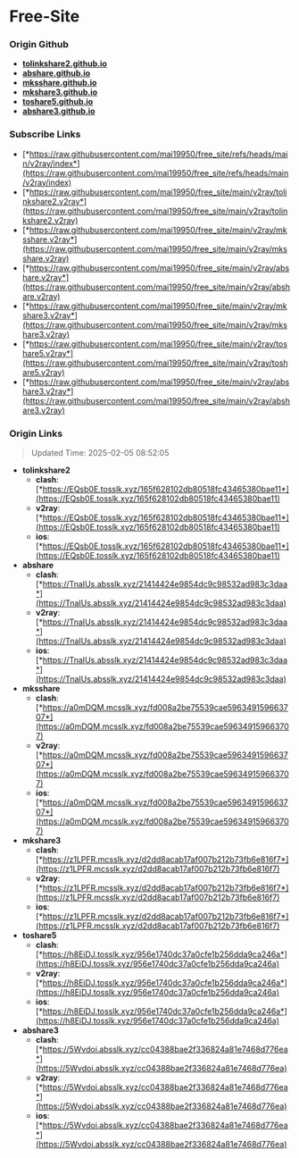 # Free-Site

### Origin Github

- [**tolinkshare2.github.io**](https://github.com/tolinkshare2/tolinkshare2.github.io)
- [**abshare.github.io**](https://github.com/abshare/abshare.github.io)
- [**mksshare.github.io**](https://github.com/mksshare/mksshare.github.io)
- [**mkshare3.github.io**](https://github.com/mkshare3/mkshare3.github.io)
- [**toshare5.github.io**](https://github.com/toshare5/toshare5.github.io)
- [**abshare3.github.io**](https://github.com/abshare3/abshare3.github.io)

### Subscribe Links

- [*https://raw.githubusercontent.com/mai19950/free_site/refs/heads/main/v2ray/index*](https://raw.githubusercontent.com/mai19950/free_site/refs/heads/main/v2ray/index)
- [*https://raw.githubusercontent.com/mai19950/free_site/main/v2ray/tolinkshare2.v2ray*](https://raw.githubusercontent.com/mai19950/free_site/main/v2ray/tolinkshare2.v2ray)
- [*https://raw.githubusercontent.com/mai19950/free_site/main/v2ray/mksshare.v2ray*](https://raw.githubusercontent.com/mai19950/free_site/main/v2ray/mksshare.v2ray)
- [*https://raw.githubusercontent.com/mai19950/free_site/main/v2ray/abshare.v2ray*](https://raw.githubusercontent.com/mai19950/free_site/main/v2ray/abshare.v2ray)
- [*https://raw.githubusercontent.com/mai19950/free_site/main/v2ray/mkshare3.v2ray*](https://raw.githubusercontent.com/mai19950/free_site/main/v2ray/mkshare3.v2ray)
- [*https://raw.githubusercontent.com/mai19950/free_site/main/v2ray/toshare5.v2ray*](https://raw.githubusercontent.com/mai19950/free_site/main/v2ray/toshare5.v2ray)
- [*https://raw.githubusercontent.com/mai19950/free_site/main/v2ray/abshare3.v2ray*](https://raw.githubusercontent.com/mai19950/free_site/main/v2ray/abshare3.v2ray)

### Origin Links

> Updated Time: 2025-02-05 08:52:05

- **tolinkshare2**
  - **clash**: [*https://EQsb0E.tosslk.xyz/165f628102db80518fc43465380bae11*](https://EQsb0E.tosslk.xyz/165f628102db80518fc43465380bae11)
  - **v2ray**: [*https://EQsb0E.tosslk.xyz/165f628102db80518fc43465380bae11*](https://EQsb0E.tosslk.xyz/165f628102db80518fc43465380bae11)
  - **ios**: [*https://EQsb0E.tosslk.xyz/165f628102db80518fc43465380bae11*](https://EQsb0E.tosslk.xyz/165f628102db80518fc43465380bae11)
- **abshare**
  - **clash**: [*https://TnaIUs.absslk.xyz/21414424e9854dc9c98532ad983c3daa*](https://TnaIUs.absslk.xyz/21414424e9854dc9c98532ad983c3daa)
  - **v2ray**: [*https://TnaIUs.absslk.xyz/21414424e9854dc9c98532ad983c3daa*](https://TnaIUs.absslk.xyz/21414424e9854dc9c98532ad983c3daa)
  - **ios**: [*https://TnaIUs.absslk.xyz/21414424e9854dc9c98532ad983c3daa*](https://TnaIUs.absslk.xyz/21414424e9854dc9c98532ad983c3daa)
- **mksshare**
  - **clash**: [*https://a0mDQM.mcsslk.xyz/fd008a2be75539cae596349159663707*](https://a0mDQM.mcsslk.xyz/fd008a2be75539cae596349159663707)
  - **v2ray**: [*https://a0mDQM.mcsslk.xyz/fd008a2be75539cae596349159663707*](https://a0mDQM.mcsslk.xyz/fd008a2be75539cae596349159663707)
  - **ios**: [*https://a0mDQM.mcsslk.xyz/fd008a2be75539cae596349159663707*](https://a0mDQM.mcsslk.xyz/fd008a2be75539cae596349159663707)
- **mkshare3**
  - **clash**: [*https://z1LPFR.mcsslk.xyz/d2dd8acab17af007b212b73fb6e816f7*](https://z1LPFR.mcsslk.xyz/d2dd8acab17af007b212b73fb6e816f7)
  - **v2ray**: [*https://z1LPFR.mcsslk.xyz/d2dd8acab17af007b212b73fb6e816f7*](https://z1LPFR.mcsslk.xyz/d2dd8acab17af007b212b73fb6e816f7)
  - **ios**: [*https://z1LPFR.mcsslk.xyz/d2dd8acab17af007b212b73fb6e816f7*](https://z1LPFR.mcsslk.xyz/d2dd8acab17af007b212b73fb6e816f7)
- **toshare5**
  - **clash**: [*https://h8EiDJ.tosslk.xyz/956e1740dc37a0cfe1b256dda9ca246a*](https://h8EiDJ.tosslk.xyz/956e1740dc37a0cfe1b256dda9ca246a)
  - **v2ray**: [*https://h8EiDJ.tosslk.xyz/956e1740dc37a0cfe1b256dda9ca246a*](https://h8EiDJ.tosslk.xyz/956e1740dc37a0cfe1b256dda9ca246a)
  - **ios**: [*https://h8EiDJ.tosslk.xyz/956e1740dc37a0cfe1b256dda9ca246a*](https://h8EiDJ.tosslk.xyz/956e1740dc37a0cfe1b256dda9ca246a)
- **abshare3**
  - **clash**: [*https://5Wvdoi.absslk.xyz/cc04388bae2f336824a81e7468d776ea*](https://5Wvdoi.absslk.xyz/cc04388bae2f336824a81e7468d776ea)
  - **v2ray**: [*https://5Wvdoi.absslk.xyz/cc04388bae2f336824a81e7468d776ea*](https://5Wvdoi.absslk.xyz/cc04388bae2f336824a81e7468d776ea)
  - **ios**: [*https://5Wvdoi.absslk.xyz/cc04388bae2f336824a81e7468d776ea*](https://5Wvdoi.absslk.xyz/cc04388bae2f336824a81e7468d776ea)
